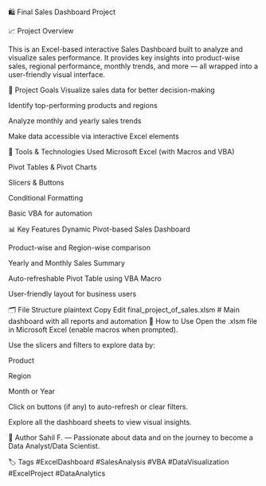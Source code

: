 🛍️ Final Sales Dashboard Project

📈 Project Overview

This is an Excel-based interactive Sales Dashboard built to analyze and visualize sales performance. It provides key insights into product-wise sales, regional performance, monthly trends, and more — all wrapped into a user-friendly visual interface.

🎯 Project Goals
Visualize sales data for better decision-making

Identify top-performing products and regions

Analyze monthly and yearly sales trends

Make data accessible via interactive Excel elements

🧰 Tools & Technologies Used
Microsoft Excel (with Macros and VBA)

Pivot Tables & Pivot Charts

Slicers & Buttons

Conditional Formatting

Basic VBA for automation

📊 Key Features
Dynamic Pivot-based Sales Dashboard

Product-wise and Region-wise comparison

Yearly and Monthly Sales Summary

Auto-refreshable Pivot Table using VBA Macro

User-friendly layout for business users

🗂️ File Structure
plaintext
Copy
Edit
final_project_of_sales.xlsm  # Main dashboard with all reports and automation
🔄 How to Use
Open the .xlsm file in Microsoft Excel (enable macros when prompted).

Use the slicers and filters to explore data by:

Product

Region

Month or Year

Click on buttons (if any) to auto-refresh or clear filters.

Explore all the dashboard sheets to view visual insights.

📌 Author
Sahil F. — Passionate about data and on the journey to become a Data Analyst/Data Scientist.

🏷️ Tags
#ExcelDashboard #SalesAnalysis #VBA #DataVisualization #ExcelProject #DataAnalytics

